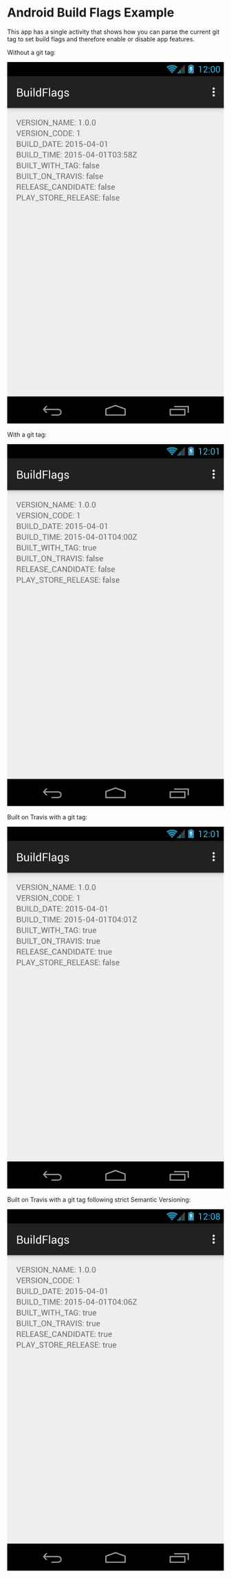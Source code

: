 # Android Build Flags Example

This app has a single activity that shows how you can parse the current git tag to set build flags and therefore enable or disable app features.

Without a git tag:

![Without Tag](/img/no_tag.png)

With a git tag:

![With Tag](/img/with_tag.png)

Built on Travis with a git tag:

![On Travis with Tag](/img/on_travis.png)

Built on Travis with a git tag following strict Semantic Versioning:

![Semantic Versioning on Travis](/img/sem_ver_on_travis.png)
